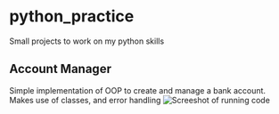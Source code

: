 # python_practice
Small projects to work on my python skills

## Account Manager
Simple implementation of OOP to create and manage a bank account. Makes use of classes, and error handling 
![Screeshot of running code](https://github.com/James-Da/python_practice/assets/66693959/b76202f4-07b9-44a7-a121-cc1571f8d2a4)
